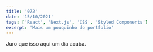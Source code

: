 ```yaml
---
title: '072'
date: '15/10/2021'
tags: ['React', 'Next.js', 'CSS', 'Styled Components']
excerpt: 'Mais um pouquinho do portfolio'
---
```

Juro que isso aqui um dia acaba.

